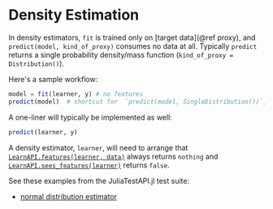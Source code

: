 # Density Estimation

In density estimators, `fit` is trained only on [target data](@ref proxy), and
`predict(model, kind_of_proxy)` consumes no data at all. Typically `predict` returns a
single probability density/mass function (`kind_of_proxy = Distribution()`). 

Here's a sample workflow:

```julia
model = fit(learner, y) # no features
predict(model)  # shortcut for  `predict(model, SingleDistribution())`, or similar
```

A one-liner will typically be implemented as well:

```julia
predict(learner, y)
```

A density estimator, `learner`, will need to arrange that
[`LearnAPI.features(learner, data)`](@ref) always returns `nothing` and
[`LearnAPI.sees_features(learner)`](@ref) returns `false`.

See these examples from the JuliaTestAPI.jl test suite:

- [normal distribution estimator](https://github.com/JuliaAI/LearnTestAPI.jl/blob/dev/src/learners/incremental_algorithms.jl)
